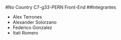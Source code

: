 #No Country C7-g33-PERN Front-End
##Integrantes
- Alex Terrones
- Alexander Solorzano
- Federico Gonzalez
- Itati Romero
